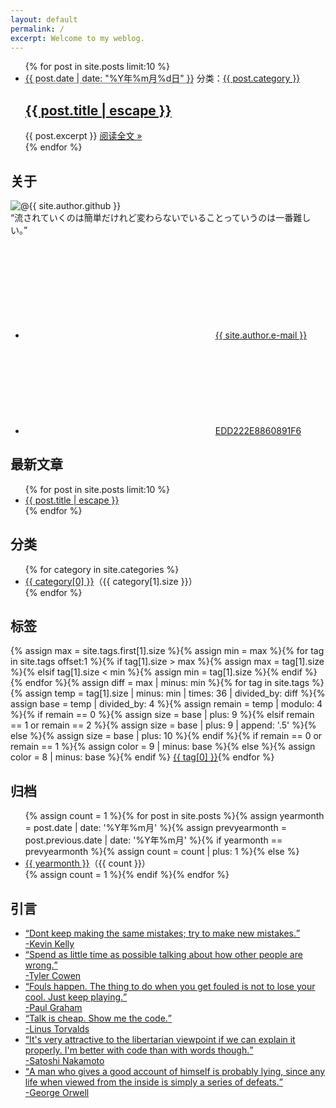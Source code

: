```yaml
---
layout: default
permalink: /
excerpt: Welcome to my weblog.
---
```

<div class="home-left">
  <ul class="post-list">{% for post in site.posts limit:10 %}
    <li>
      <span class="post-meta"><abbr title="{{ post.date | date_to_xmlschema }}">{{ post.date | date: "%Y年%m月%d日" }}</abbr></span>
      <span class="right">分类：<a class="category" href="{{ "/category.html" | relative_url }}#{{ post.category }}">{{ post.category }}</a></span>
      <h2><a class="post-link" href="{{ post.url | relative_url }}">{{ post.title | escape }}</a></h2>
      {{ post.excerpt }}
      <span><a class="readmore" href="{{ post.url | relative_url }}">阅读全文 &raquo;</a></span>
    </li>{% endfor %}
  </ul>
</div>

<div class="home-right">
  <div id="profile">
    <h2>关于</h2>
    <img src="https://avatars0.githubusercontent.com/u/29818825" alt="@{{ site.author.github }}">
    <div><q>流されていくのは簡単だけれど変わらないでいることっていうのは一番難しい。</q></div>
    <ul>
      <li>
        <svg class="icon">
          <use xlink:href="{{ "/assets/icons/oct.svg#mail" | relative_url }}"></use>
        </svg>
        <a href="mailto:{{ site.author.e-mail }}">{{ site.author.e-mail }}</a>
      </li>
      <li>
        <svg class="icon">
          <use xlink:href="{{ "/assets/icons/oct.svg#key" | relative_url }}"></use>
        </svg>
        <a href="{{ "/pubkey.asc" | relative_url }}" title="PGP fingerprint">EDD222E8860891F6</a>
      </li>
    </ul>
  </div>
  <div id="latest">
    <h2>最新文章</h2>
    <ul>{% for post in site.posts limit:10 %}
      <li><a href="{{ post.url | relative_url }}">{{ post.title | escape }}</a></li>{% endfor %}
    </ul>
  </div>
  <div id="category">
    <h2 title="{{ site.categories.size }}">分类</h2>
    <ul>{% for category in site.categories %}
      <li><a href="{{ "/category.html" | relative_url }}#{{ category[0] }}">{{ category[0] }}</a>（{{ category[1].size }}）</li>{% endfor %}
    </ul>
  </div>
  <div id="tagcloud">
    <h2 title="{{ site.tags.size }}">标签</h2>{% assign max = site.tags.first[1].size %}{% assign min = max %}{% for tag in site.tags offset:1 %}{% if tag[1].size > max %}{% assign max = tag[1].size %}{% elsif tag[1].size < min %}{% assign min = tag[1].size %}{% endif %}{% endfor %}{% assign diff = max | minus: min %}{% for tag in site.tags %}{% assign temp = tag[1].size | minus: min | times: 36 | divided_by: diff %}{% assign base = temp | divided_by: 4 %}{% assign remain = temp | modulo: 4 %}{% if remain == 0 %}{% assign size = base | plus: 9 %}{% elsif remain == 1 or remain == 2 %}{% assign size = base | plus: 9 | append: '.5' %}{% else %}{% assign size = base | plus: 10 %}{% endif %}{% if remain == 0 or remain == 1 %}{% assign color = 9 | minus: base %}{% else %}{% assign color = 8 | minus: base %}{% endif %}
    <a href="{{ "/tags.html" | relative_url }}#{{ tag[0] }}" style="font-size:{{ size }}pt;color:#{{ color }}{{ color }}{{ color }}">{{ tag[0] }}</a>{% endfor %}
  </div>
  <div id="archive">
    <h2 title="{{ site.posts.size }}">归档</h2>
    <ul>{% assign count = 1 %}{% for post in site.posts %}{% assign yearmonth = post.date | date: '%Y年%m月' %}{% assign prevyearmonth = post.previous.date | date: '%Y年%m月' %}{% if yearmonth == prevyearmonth %}{% assign count = count | plus: 1 %}{% else %}
      <li><a href="{{ "/archive.html" | relative_url }}#{{ yearmonth }}">{{ yearmonth }}</a>（{{ count }}）</li>{% assign count = 1 %}{% endif %}{% endfor %}
    </ul>
  </div>
  <div id="quotes">
    <h2 title="Here are my favorite quotes from someones that inspire me or make me laugh.">引言</h2>
    <ul>
      <li title="103 Bits of Advice I Wish I Had Known"><a href="https://kk.org/thetechnium/103-bits-of-advice-i-wish-i-had-known/" target="_blank"><q>Dont keep making the same mistakes; try to make new mistakes.</q><br><span>-Kevin Kelly</span></a></li>
      <li title="Why Facts Don't Change Our Minds"><a href="https://jamesclear.com/why-facts-dont-change-minds" target="_blank"><q>Spend as little time as possible talking about how other people are wrong.</q><br><span>-Tyler Cowen</span></a></li>
      <li title="What You'll Wish You'd Known"><a href="http://www.paulgraham.com/hs.html" target="_blank"><q>Fouls happen. The thing to do when you get fouled is not to lose your cool. Just keep playing.</q><br><span>-Paul Graham</span></a></li>
      <li title="thread creation is about a thousand times faster than on native Linux"><a href="https://lkml.org/lkml/2000/8/25/132" target="_blank"><q>Talk is cheap. Show me the code.</q><br><span>-Linus Torvalds</span></a></li>
      <li title="Bitcoin P2P e-cash paper"><a href="https://www.metzdowd.com/pipermail/cryptography/2008-November/014853.html" target="_blank"><q>It's very attractive to the libertarian viewpoint if we can explain it properly. I'm better with code than with words though.</q><br><span>-Satoshi Nakamoto</span></a></li>
      <li title="As I Please 1943-1945, Benefit of Clergy, Some Notes on Salvador Dali"><a href="https://www.orwell.ru/library/reviews/dali/english/e_dali" target="_blank"><q>A man who gives a good account of himself is probably lying, since any life when viewed from the inside is simply a series of defeats.</q><br><span>-George Orwell</span></a></li>
    </ul>
  </div>
</div>
